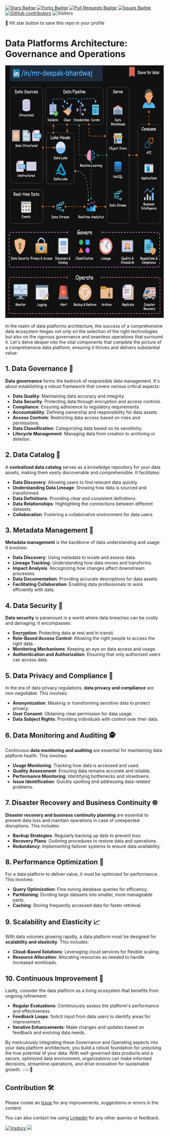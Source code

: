 <a href="https://github.com/drshahizan/BDM/stargazers"><img src="https://img.shields.io/github/stars/drshahizan/BDM" alt="Stars Badge"/></a>
<a href="https://github.com/drshahizan/BDM/network/members"><img src="https://img.shields.io/github/forks/drshahizan/BDM" alt="Forks Badge"/></a>
<a href="https://github.com/drshahizan/BDM/pulls"><img src="https://img.shields.io/github/issues-pr/drshahizan/BDM" alt="Pull Requests Badge"/></a>
<a href="https://github.com/drshahizan/BDM"><img src="https://img.shields.io/github/issues/drshahizan/BDM" alt="Issues Badge"/></a>
<a href="https://github.com/drshahizan/BDM/graphs/contributors"><img alt="GitHub contributors" src="https://img.shields.io/github/contributors/drshahizan/BDM?color=2b9348"></a>
![Visitors](https://api.visitorbadge.io/api/visitors?path=https%3A%2F%2Fgithub.com%2Fdrshahizan%2BDM&labelColor=%23d9e3f0&countColor=%23697689&style=flat)

🌟 Hit star button to save this repo in your profile

# Data Platforms Architecture: Governance and Operations

<p align="center">
<img src="../images/data_platform.gif"  height="800" />
</p>


In the realm of data platforms architecture, the success of a comprehensive data ecosystem hinges not only on the selection of the right technologies but also on the rigorous governance and seamless operations that surround it. Let's delve deeper into the vital components that complete the picture of a comprehensive data platform, ensuring it thrives and delivers substantial value:

## 1. Data Governance 📜

**Data governance** forms the bedrock of responsible data management. It's about establishing a robust framework that covers various critical aspects:

- **Data Quality**: Maintaining data accuracy and integrity.
- **Data Security**: Protecting data through encryption and access controls.
- **Compliance**: Ensuring adherence to regulatory requirements.
- **Accountability**: Defining ownership and responsibility for data assets.
- **Access Controls**: Restricting data access based on roles and permissions.
- **Data Classification**: Categorizing data based on its sensitivity.
- **Lifecycle Management**: Managing data from creation to archiving or deletion.

## 2. Data Catalog 📂

A **centralized data catalog** serves as a knowledge repository for your data assets, making them easily discoverable and comprehensible. It facilitates:

- **Data Discovery**: Allowing users to find relevant data quickly.
- **Understanding Data Lineage**: Showing how data is sourced and transformed.
- **Data Definitions**: Providing clear and consistent definitions.
- **Data Relationships**: Highlighting the connections between different datasets.
- **Collaboration**: Fostering a collaborative environment for data users.

## 3. Metadata Management 📝

**Metadata management** is the backbone of data understanding and usage. It involves:

- **Data Discovery**: Using metadata to locate and assess data.
- **Lineage Tracking**: Understanding how data moves and transforms.
- **Impact Analysis**: Recognizing how changes affect downstream processes.
- **Data Documentation**: Providing accurate descriptions for data assets.
- **Facilitating Collaboration**: Enabling data professionals to work efficiently with data.

## 4. Data Security 🔐

**Data security** is paramount in a world where data breaches can be costly and damaging. It encompasses:

- **Encryption**: Protecting data at rest and in transit.
- **Role-Based Access Control**: Allowing the right people to access the right data.
- **Monitoring Mechanisms**: Keeping an eye on data access and usage.
- **Authentication and Authorization**: Ensuring that only authorized users can access data.

## 5. Data Privacy and Compliance 📏

In the era of data privacy regulations, **data privacy and compliance** are non-negotiable. This involves:

- **Anonymization**: Masking or transforming sensitive data to protect privacy.
- **User Consent**: Obtaining clear permission for data usage.
- **Data Subject Rights**: Providing individuals with control over their data.

## 6. Data Monitoring and Auditing 🕵️

Continuous **data monitoring and auditing** are essential for maintaining data platform health. This involves:

- **Usage Monitoring**: Tracking how data is accessed and used.
- **Quality Assessment**: Ensuring data remains accurate and reliable.
- **Performance Monitoring**: Identifying bottlenecks and slowdowns.
- **Issue Identification**: Quickly spotting and addressing data-related problems.

## 7. Disaster Recovery and Business Continuity 🌐

**Disaster recovery and business continuity planning** are essential to prevent data loss and maintain operations in case of unexpected disruptions. This includes:

- **Backup Strategies**: Regularly backing up data to prevent loss.
- **Recovery Plans**: Outlining procedures to restore data and operations.
- **Redundancy**: Implementing failover systems to ensure data availability.

## 8. Performance Optimization 🚀

For a data platform to deliver value, it must be optimized for performance. This involves:

- **Query Optimization**: Fine-tuning database queries for efficiency.
- **Partitioning**: Dividing large datasets into smaller, more manageable parts.
- **Caching**: Storing frequently accessed data for faster retrieval.

## 9. Scalability and Elasticity 📈

With data volumes growing rapidly, a data platform must be designed for **scalability and elasticity**. This includes:

- **Cloud-Based Solutions**: Leveraging cloud services for flexible scaling.
- **Resource Allocation**: Allocating resources as needed to handle increased workloads.

## 10. Continuous Improvement 🔄

Lastly, consider the data platform as a living ecosystem that benefits from ongoing refinement:

- **Regular Evaluations**: Continuously assess the platform's performance and effectiveness.
- **Feedback Loops**: Solicit input from data users to identify areas for improvement.
- **Iterative Enhancements**: Make changes and updates based on feedback and evolving data needs.

By meticulously integrating these Governance and Operating aspects into your data platform architecture, you build a robust foundation for unlocking the true potential of your data. With well-governed data products and a secure, optimized data environment, organizations can make informed decisions, streamline operations, and drive innovation for sustainable growth. 💡📈🚀

## Contribution 🛠️
Please create an [Issue](https://github.com/drshahizan/BDM/issues) for any improvements, suggestions or errors in the content.

You can also contact me using [Linkedin](https://www.linkedin.com/in/drshahizan/) for any other queries or feedback.

[![Visitors](https://api.visitorbadge.io/api/visitors?path=https%3A%2F%2Fgithub.com%2Fdrshahizan&labelColor=%23697689&countColor=%23555555&style=plastic)](https://visitorbadge.io/status?path=https%3A%2F%2Fgithub.com%2Fdrshahizan)
![](https://hit.yhype.me/github/profile?user_id=81284918)

